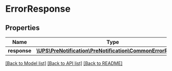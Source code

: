 # ErrorResponse

## Properties
Name | Type | Description | Notes
------------ | ------------- | ------------- | -------------
**response** | [**\UPS\PreNotification\PreNotification\CommonErrorResponse**](CommonErrorResponse.md) |  | [optional] 

[[Back to Model list]](../../README.md#documentation-for-models) [[Back to API list]](../../README.md#documentation-for-api-endpoints) [[Back to README]](../../README.md)

